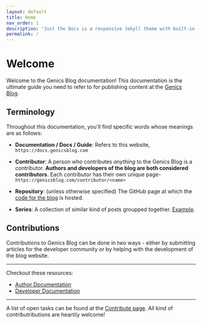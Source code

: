 ```yaml
---
layout: default
title: Home
nav_order: 1
description: "Just the Docs is a responsive Jekyll theme with built-in search that is easily customizable and hosted on GitHub Pages."
permalink: /
---
```


# Welcome

Welcome to the Genics Blog documentation! This documentation is the ultimate guide you need to refer to for publishing content at the [Genics Blog](https://genicsblog.com).

## Terminology

Throughout this documentation, you'll find specific words whose meanings are as follows:

- **Documentation / Docs / Guide**: Refers to this website, `https://docs.genicsblog.com`

- **Contributor**: A person who contributes *anything* to the Genics Blog is a contributor. **Authors and developers of the blog are both considered contributors**. Each contributor has their own unique page- `https://genicsblog.com/contributor/<name>`

- **Repository**: (unless otherwise specified) The GitHub page at which the [code for the blog](https://github.com/genicsblog/genicsblog.github.io) is hosted.

- **Series**: A collection of similar kind of posts groupped together. [Example](https://genicsblog.github.io/series/android-development).

## Contributions

Contributions to Genics Blog can be done in two ways - either by submitting articles for the developer community or by helping with the development of the blog website.

---

Checkout these resources:
- [Author Documentation](/docs/author)
- [Developer Documentation](/docs/developer)

---

A list of open tasks can be found at the [Contribute page](https://genicsblog.com/contribute). All kind of contributributions are heartily welcome!
